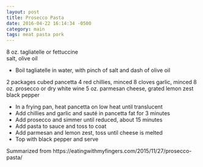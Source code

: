 ```yaml
---
layout: post
title: Prosecco Pasta
date: 2016-04-22 16:14:34 -0500
category: main
tags: meat pasta pork
---
```

8 oz. tagliatelle or fettuccine  
salt, olive oil  
<ul>
 	<li>Boil tagliatelle in water, with pinch of salt and dash of olive oil</li>
</ul>
2 packages cubed pancetta  
4 red chillies, minced  
8 cloves garlic, minced  
8 oz. prosecco or dry white wine  
5 oz. parmesan cheese, grated  
lemon zest  
black pepper  
<ul>
 	<li>In a frying pan, heat pancetta on low heat until translucent</li>
 	<li>Add chillies and garlic and sauté in pancetta fat for 3 minutes</li>
 	<li>Add prosecco and simmer until reduced, about 15 minutes</li>
 	<li>Add pasta to sauce and toss to coat</li>
 	<li>Add parmesan and lemon zest, toss until cheese is melted</li>
 	<li>Top with black pepper and serve</li>
</ul>
Summarized from https://eatingwithmyfingers.com/2015/11/27/prosecco-pasta/  

